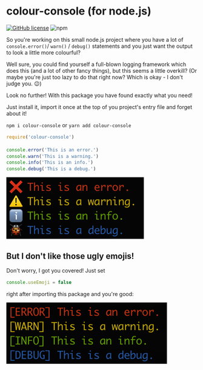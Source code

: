 # colour-console (for node.js)

[![GitHub license](https://img.shields.io/github/license/chrisEff/colour-console.svg)](https://github.com/chrisEff/colour-console/blob/master/LICENSE)
![npm](https://img.shields.io/npm/v/colour-console)

So you're working on this small node.js project where you have a lot of `console.error()`/ `warn()` / `debug()` statements
and you just want the output to look a little more colourful?

Well sure, you could find yourself a full-blown logging framework which does this (and a lot of other fancy things),
but this seems a little overkill?
(Or maybe you're just too lazy to do that right now? Which is okay - I don't judge you. 😉)

Look no further! With this package you have found exactly what you need!

Just install it, import it once at the top of you project's entry file and forget about it!

`npm i colour-console` or `yarn add colour-console`

```js
require('colour-console')

console.error('This is an error.')
console.warn('This is a warning.')
console.info('This is an info.')
console.debug('This is a debug.')
```

![example output](example1.png)

## But I don't like those ugly emojis!

Don't worry, I got you covered!
Just set

```js
console.useEmoji = false
```

right after importing this package and you're good:

![example output](example2.png)
